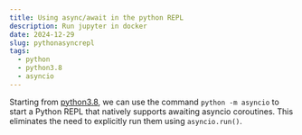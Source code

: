 ```yaml
---
title: Using async/await in the python REPL
description: Run jupyter in docker
date: 2024-12-29
slug: pythonasyncrepl
tags:
  - python
  - python3.8
  - asyncio
---
```


Starting from [python3.8](https://docs.python.org/3/whatsnew/3.8.html#asyncio),
we can use the command `python -m asyncio` to start a Python REPL that natively
supports awaiting asyncio coroutines. This eliminates the need to explicitly run
them using `asyncio.run()`.

